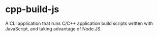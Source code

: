 # cpp-build-js
A CLI application that runs C/C++ application build scripts written with JavaScript, and taking advantage of Node.JS.
